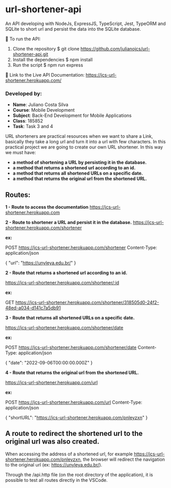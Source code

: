 # url-shortener-api
An API developing with NodeJs, ExpressJS, TypeScript, Jest, TypeORM and SQLite to short url and persist the data into the SQLite database.

🚀 To run the API:
1) Clone the repository
   $ git clone https://github.com/julianojcs/url-shortener-api.git
2) Install the dependencies
   $ npm install
3) Run the script
   $ npm run express

🔗 Link to the Live API Documentation:
https://jcs-url-shortener.herokuapp.com/

### Developed by:
- **Name**: Juliano Costa Silva
- **Course**: Mobile Development
- **Subject**: Back-End Development for Mobile Applications
- **Class**: 185852
- **Task**: Task 3 and 4

URL shorteners are practical resources when we want to share a Link, basically they take a long url and turn it into a url with few characters. In this practical project we are going to create our own URL shortener. In this way we must have:

- **a method of shortening a URL by persisting it in the database.**
- **a method that returns a shortened url according to an id.**
- **a method that returns all shortened URLs on a specific date.**
- **a method that returns the original url from the shortened URL.**

## Routes:
**1 - Route to access the documentation**
https://jcs-url-shortener.herokuapp.com

**2 - Route to shortener a URL and persist it in the database.**
https://jcs-url-shortener.herokuapp.com/shortener

**ex:**

POST https://jcs-url-shortener.herokuapp.com/shortener
Content-Type: application/json

{
  "url": "https://unyleya.edu.br/"
}

**2 - Route that returns a shortened url according to an id.**

https://jcs-url-shortener.herokuapp.com/shortener/:id

**ex:**

GET https://jcs-url-shortener.herokuapp.com/shortener/318505d0-24f2-48ed-a034-d141c7a5db91

**3 - Route that returns all shortened URLs on a specific date.**

https://jcs-url-shortener.herokuapp.com/shortener/date

**ex:**

POST https://jcs-url-shortener.herokuapp.com/shortener/date
Content-Type: application/json

{
  "date": "2022-09-06T00:00:00.000Z"
}

**4 - Route that returns the original url from the shortened URL.**

https://jcs-url-shortener.herokuapp.com/url

**ex:**

POST https://jcs-url-shortener.herokuapp.com/url
Content-Type: application/json

{
  "shortURL": "https://jcs-url-shortener.herokuapp.com/pnleyzxn"
}

## A route to redirect the shortened url to the original url was also created.

When accessing the address of a shortened url, for example https://jcs-url-shortener.herokuapp.com/pnleyzxn, the browser will redirect the navigation to the original url (ex: https://unyleya.edu.br/).

Through the /api.http file (on the root directory of the application), it is possible to test all routes directly in the VSCode.